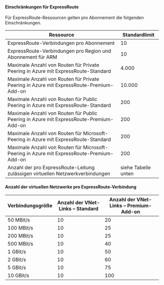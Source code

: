 #### <a name="expressroute-limits"></a>Einschränkungen für ExpressRoute
Für ExpressRoute-Ressourcen gelten pro Abonnement die folgenden Einschränkungen.

| Ressource | Standardlimit |
| --- | --- |
| ExpressRoute-Verbindungen pro Abonnement |10 |
| ExpressRoute-Verbindungen pro Region und Abonnement für ARM |10 |
| Maximale Anzahl von Routen für Private Peering in Azure mit ExpressRoute-Standard |4.000 |
| Maximale Anzahl von Routen für Private Peering in Azure mit ExpressRoute-Premium-Add-on |10.000 |
| Maximale Anzahl von Routen für Public Peering in Azure mit ExpressRoute-Standard |200 |
| Maximale Anzahl von Routen für Public Peering in Azure mit ExpressRoute-Premium-Add-on |200 |
| Maximale Anzahl von Routen für Microsoft-Peering in Azure mit ExpressRoute-Standard |200 |
| Maximale Anzahl von Routen für Microsoft-Peering in Azure mit ExpressRoute-Premium-Add-on |200 |
| Anzahl der pro ExpressRoute-Leitung zulässigen virtuellen Netzwerkverbindungen |siehe Tabelle unten |

#### <a name="number-of-virtual-networks-per-expressroute-circuit"></a>Anzahl der virtuellen Netzwerke pro ExpressRoute-Verbindung
| **Verbindungsgröße** | **Anzahl der VNet-Links – Standard** | **Anzahl der VNet-Links – Premium-Add-on** |
| --- | --- | --- |
| 50 MBit/s |10 |20 |
| 100 MBit/s |10 |25 |
| 200 MBit/s |10 |25 |
| 500 MBit/s |10 |40 |
| 1 GBit/s |10 |50 |
| 2 GBit/s |10 |60 |
| 5 GBit/s |10 |75 |
| 10 GBit/s |10 |100 |



<!--HONumber=Nov16_HO3-->


